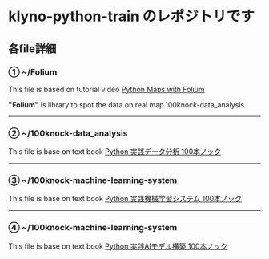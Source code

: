 # klyno-python-train のレポジトリです

## 各file詳細

### **① ~/Folium**

This file is based on tutorial video [Python Maps with Folium](https://www.youtube.com/watch?v=t9Ed5QyO7qY)

**"Folium"** is library to spot the data on real map.100knock-data_analysis

___

### **② ~/100knock-data_analysis**

This file is base on text book [Python 実践データ分析 100本ノック](https://amzn.asia/d/aq459kP)

___

### **③ ~/100knock-machine-learning-system**

This file is base on text book [Python 実践機械学習システム 100本ノック](https://amzn.asia/d/d3bhRO7)

___

### **④ ~/100knock-machine-learning-system**

This file is base on text book [Python 実践AIモデル構築 100本ノック](https://amzn.asia/d/3FOjn4k)

